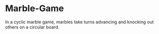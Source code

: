 # Marble-Game
In a cyclic marble game, marbles take turns advancing and knocking out others on a circular board.
